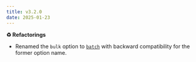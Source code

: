 ```yaml
---
title: v3.2.0
date: 2025-01-23
---
```


**♻️ Refactorings**

- Renamed the `bulk` option to [`batch`](/docs/content-translator/configuration/local#batch) with backward compatibility for the former option name.
